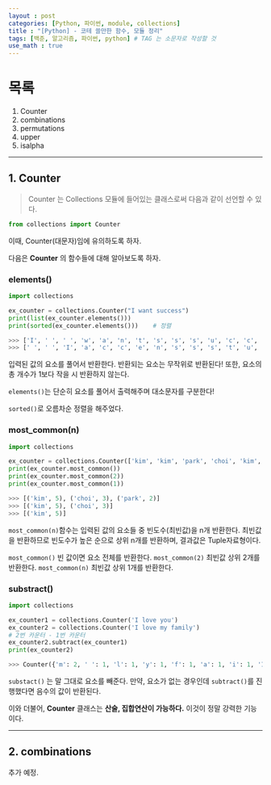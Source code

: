 ```yaml
---
layout : post
categories: [Python, 파이썬, module, collections]
title : "[Python] - 코테 쓸만한 함수, 모듈 정리"
tags: [백준, 알고리즘, 파이썬, python] # TAG 는 소문자로 작성할 것
use_math : true
---
```


# **목록**

1. Counter
2. combinations
3. permutations
4. upper
5. isalpha

---

## **1. Counter**

> Counter 는 Collections 모듈에 들어있는 클래스로써 다음과 같이 선언할 수 있다.

```python
from collections import Counter
```

이때, Counter(대문자)임에 유의하도록 하자.

다음은 **Counter** 의 함수들에 대해 알아보도록 하자.

### **elements()**

```python
import collections

ex_counter = collections.Counter("I want success")
print(list(ex_counter.elements()))
print(sorted(ex_counter.elements()))    # 정렬

>>> ['I', ' ', ' ', 'w', 'a', 'n', 't', 's', 's', 's', 'u', 'c', 'c', 'e']
>>> [' ', ' ', 'I', 'a', 'c', 'c', 'e', 'n', 's', 's', 's', 't', 'u', 'w']
```

입력된 값의 요소를 풀어서 반환한다. 반환되는 요소는 무작위로 반환된다! 또한, 요소의 총 개수가 1보다 작을 시 반환하지 않는다.

`elements()`는 단순히 요소를 풀어서 출력해주며 대소문자를 구분한다!

`sorted()`로 오름차순 정렬을 해주었다.

### **most_common(n)**

```python
import collections

ex_counter = collections.Counter(['kim', 'kim', 'park', 'choi', 'kim', 'kim', 'kim', 'choi', 'park', 'choi'])
print(ex_counter.most_common())
print(ex_counter.most_common(2))
print(ex_counter.most_common(1))

>>> [('kim', 5), ('choi', 3), ('park', 2)]
>>> [('kim', 5), ('choi', 3)]
>>> [('kim', 5)]
```

`most_common(n)`함수는 입력된 값의 요소들 중 빈도수(최빈값)을 n개 반환한다. 최빈값을 반환하므로 빈도수가 높은 순으로 상위 n개를 반환하며, 결과값은 Tuple자료형이다.

`most_common()` 빈 값이면 요소 전체를 반환한다.
`most_common(2)` 최빈값 상위 2개를 반환한다.
`most_common(n)` 최빈값 상위 1개를 반환한다.

### **substract()**

```python
import collections

ex_counter1 = collections.Counter('I love you')
ex_counter2 = collections.Counter('I love my family')
# 2번 카운터 - 1번 카운터
ex_counter2.subtract(ex_counter1)
print(ex_counter2)

>>> Counter({'m': 2, ' ': 1, 'l': 1, 'y': 1, 'f': 1, 'a': 1, 'i': 1, 'I': 0, 'v': 0, 'e': 0, 'o': -1, 'u': -1})
```

`substact()` 는 말 그대로 요소를 빼준다. 만약, 요소가 없는 경우인데 `subtract()`를 진행했다면 음수의 값이 반환된다.

이와 더불어, **Counter** 클래스는 <span class="custom_underline">**산술, 집합연산이 가능하다.**</span> 이것이 정말 강력한 기능이다.

---

## **2. combinations**

추가 예정.